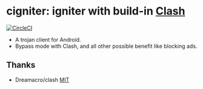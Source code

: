 # cigniter: igniter with build-in [Clash](https://github.com/Dreamacro/clash)

[![CircleCI](https://circleci.com/gh/trojan-gfw/igniter/tree/master.svg?style=svg)](https://circleci.com/gh/trojan-gfw/igniter/tree/master)

* A trojan client for Android.
* Bypass mode with Clash, and all other possible benefit like blocking ads.

## Thanks

* Dreamacro/clash [MIT](https://github.com/Dreamacro/clash/blob/master/LICENSE)

